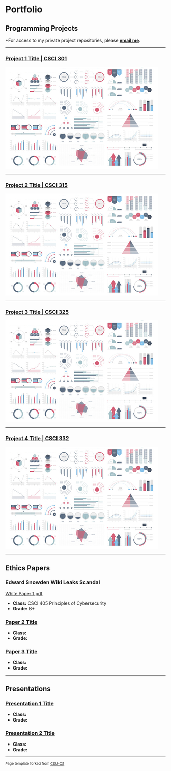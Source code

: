 
Portfolio
=========

Programming Projects
--------------------

*For access to my private project repositories, please **[email me](https://mail.google.com/mail/?view=cm&source=mailto&to=thiemann.adam@gmail.com&su=Github_Access)**.


---
### [Project 1 Title | CSCI 301](project1)

![Project 1 Thumbnail Name](images/dummy_thumbnail.jpg)

---
### [Project 2 Title | CSCI 315](project1)

![Project 2 Thumbnail Name](images/dummy_thumbnail.jpg)

---
### [Project 3 Title | CSCI 325](project1)

![Project 3 Thumbnail Name](images/dummy_thumbnail.jpg)

---
### [Project 4 Title | CSCI 332](project1)

![Project 4 Thumbnail Name](images/dummy_thumbnail.jpg)

---

Ethics Papers
-------------

### Edward Snowden Wiki Leaks Scandal 
 
[White Paper 1.pdf](https://1drv.ms/b/s!Aofa4H6h1GyzgY4sqRGIHozFOfjy4A?e=7N53Ng)

-   **Class:**  CSCI 405 Principles of Cybersecurity
-   **Grade:** B+

### [Paper 2 Title](/pdf/sample_presentation.pdf)

-   **Class:** 
-   **Grade:**

### [Paper 3 Title](/pdf/sample_presentation.pdf)

-   **Class:** 
-   **Grade:**

---

Presentations
-------------

### [Presentation 1 Title](/pdf/sample_presentation.pdf)

- **Class:** 
- **Grade:**


### [Presentation 2 Title](/pdf/sample_presentation.pdf)

- **Class:** 
- **Grade:**

---

<p style="font-size:11px">Page template forked from <a href="https://github.com/csu-cs/csci-portfolio">CSU-CS</a></p>
<!-- Remove above link if you don't want to attributive -->

<!--stackedit_data:
eyJoaXN0b3J5IjpbMjA2OTc4OTI4MSw4NDg3MDQ2NzgsMTk1NT
IzOTMyOSwtMTI5NjYxNzU5MywtMTQxMDUzODEwOV19
-->